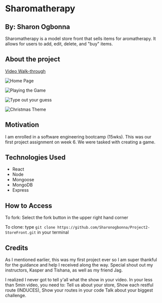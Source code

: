 # Sharomatherapy
## By: Sharon Ogbonna
Sharomatherapy is a model store front that sells items for aromatherapy. It allows for users to add, edit, delete, and "buy" items. 

## About the project 
[Video Walk-through]()
<!-- [Live Link]() -->

![Home Page]()

![Playing the Game](./images/inGame.png)

![Type out your guess](./images/typeGuess.png)

![Christmas Theme](./images/holidayTheme.png)

## Motivation
I am enrolled in a software engineering bootcamp (15wks). This was our first project assignment on week 6. We were tasked with creating a game. 


## Technologies Used

* React
* Node
* Mongoose
* MongoDB
* Express




## How to Access
To fork:
Select the fork button in the upper right hand corner

To clone: 
type `git clone https://github.com/Sharonogbonna/Project2-StoreFront.git` in your terminal


## Credits
As I mentioned earlier, this was my first project ever so I am super thankful for the guidance and help I received along the way. Special shout out my instructors, Kasper and Tishana, as well as my friend Jag. 


 I realized I never got to tell y'all what the show in your video. In your less than 5min video, you need to:
Tell us about your store,
 Show each restful route (INDUCES),
Show your routes in your code
Talk about your biggest challenge.